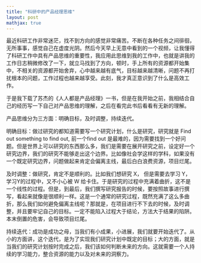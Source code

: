 ```yaml
---
title: "科研中的产品经理思维"
layout: post
mathjax: true
---
```

最近科研工作非常迷茫，找不到方向的感觉非常痛苦。不断在各种任务之间徘徊，无所事事，感觉自己在虚度光阴。然后今天早上无意中看到的一个视频，让我懂得了科研工作中具有产品思维的重要性，我应用此思维到我的工作中，也就是讲我的工作日志稍微修改了一下，就立马找到了方向，顿时，手上所有的资源都开始集中，不相关的资源都开始舍弃，心中越来越有底气，目标越来越清晰，问题不再打扰根本的问题，工作过程也越来越享受。此刻，我才真正意识到了什么是高效工作。

于是我下载了苏杰的《人人都是产品经理》一书，但是在我开始之前，我相结合自己的经历写一下自己对产品思维的理解，之后在看完此书后看看有无新的理解。

产品思维分为三方面：明确目标，及时调整，持续迭代。

明确目标：做过研究的都知道需要写一个研究计划，什么是研究，研究就是 Find out something to find out, 前一个find out 是最难的，因为需要找到一个好问题。但是世界上可以研究的东西那么多，我们是需要在展开研究之前，设定好一个研究边界，我们的研究不能够走出这个边界。比如像社会学这样的学科，如果没有一个既定研究边界，问题做起来肯定会偏离主线，最后白白浪费资源，项目烂尾。

及时调整：做研究，肯定不是顺利的。比如我们想研究 X， 但是需要去学习 Y， 学习Y的过程中，又不小心被 W 给卡住。于是研究的过程中充满着曲折，这不是一个线性的过程。但是，到最后，我们撰写研究报告的时候，要按照故事进行撰写，看起来就像是很顺利一样。这是一个通常的研究过程，既然充满了这么多曲折，那么我们如何避免偏离主线呢？那就是，在项目进行不下去的时候，及时调整，并且要牢记自己的目标。一定不能陷入过程大于结论，方法大于结果的陷阱。本末倒置的危害，会导致项目烂尾。

持续迭代：成功是成功之母，当我们有小成果，小进展，我们就要开始迭代了。从小的方面讲，这个迭代，是为了实现我们研究计划中既定的目标；大的方面，就是当我们的研究计划按时完成之后，我们该如何判断未来的方向。这就需要一个人持续的学习能力，整合资源的能力以及对未来的洞察力。
